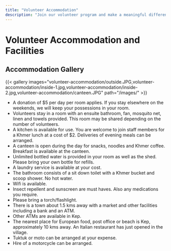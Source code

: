 ```yaml
---
title: "Volunteer Accommodation"
description: "Join our volunteer program and make a meaningful difference in the lives of Cambodian youth"
---
```


# Volunteer Accommodation and Facilities

## Accommodation Gallery

{{< gallery images="volunteer-accommodation/outside.JPG,volunteer-accommodation/inside-1.jpg,volunteer-accommodation/inside-2.jpg,volunteer-accommodation/canteen.JPG" path="/images/" >}}

- A donation of $5 per day per room applies.  If you stay elsewhere on the weekends, we will keep your possessions in      your room.
- Volunteers stay in a room with an ensuite bathroom, fan, mosquito net, linen and towels provided.  This room may be shared depending on the number of volunteers.
- A kitchen is available for use.  You are welcome to join staff members for a Khmer lunch at a cost of $2.  Deliveries of evening meals can be arranged.
- A canteen is open during the day for snacks, noodles and Khmer coffee.  Breakfast is available at the canteen.
- Unlimited bottled water is provided in your room as well as the shed.  Please bring your own bottle for refills.
- A laundry service is available at your cost.
- The bathroom consists of a sit down toilet with a Khmer bucket and scoop shower.  No hot water.
- Wifi is available.
- Insect repellent and sunscreen are must haves.  Also any medications you require.
- Please bring a torch/flashlight.
- There is a town about 1.5 kms away with a market and other facilities including a bank and an ATM.
- Other ATMs are available in Kep.
- The nearest place for European food, post office or beach is Kep, approximately 10 kms away.  An Italian restaurant has just opened in the village.
- Tuktuk or moto can be arranged at your expense.
- Hire of a motorcycle can be arranged.

